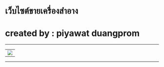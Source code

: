 
# เว็บไซต์ขายเครื่องสำอาง

# created by : piyawat duangprom

***
<table>
  <tr>
    <td>
      <img src="https://i.ibb.co/Kj31V3H/724.png">
    </td>
  <tr>
</table>

***
